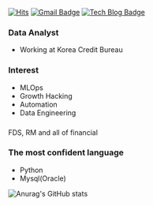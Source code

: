 
[![Hits](https://hits.seeyoufarm.com/api/count/incr/badge.svg?url=https%3A%2F%2Fgithub.com%2Fanalyst-sooin&count_bg=%2379C83D&title_bg=%23555555&icon=&icon_color=%23E7E7E7&title=hits&edge_flat=false)](https://hits.seeyoufarm.com)
[![Gmail Badge](https://img.shields.io/badge/Gmail-d14836?style=flat-square&logo=Gmail&logoColor=white&link=mailto:analyst.sooin@gmail.com)](mailto:analyst.sooin@gmail.com)
[![Tech Blog Badge](http://img.shields.io/badge/-Tech%20blog-black?style=flat-square&logo=github&link=https://)](/)


### Data Analyst
* Working at Korea Credit Bureau

### Interest
* MLOps
* Growth Hacking
* Automation
* Data Engineering

### 
FDS, RM and all of financial

### The most confident language
* Python
* Mysql(Oracle)




![Anurag's GitHub stats](https://github-readme-stats.vercel.app/api?username=analyst-sooin&show_icons=true&theme=highcontrast)


<!--
**analyst-sooin/analyst-sooin** is a ✨ _special_ ✨ repository because its `README.md` (this file) appears on your GitHub profile.

Here are some ideas to get you started:

- 🔭 I’m currently working on ...
- 🌱 I’m currently learning ...
- 👯 I’m looking to collaborate on ...
- 🤔 I’m looking for help with ...
- 💬 Ask me about ...
- 📫 How to reach me: ...
- 😄 Pronouns: ...
- ⚡ Fun fact: ...
-->
